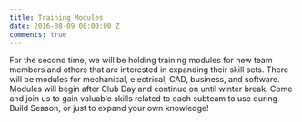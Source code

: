 ```yaml
---
title: Training Modules
date: 2016-08-09 00:00:00 Z
comments: true
---
```


For the second time, we will be holding training modules for new team members and others
that are interested in expanding their skill sets. There will be modules for mechanical,
electrical, CAD, business, and software. Modules will begin after Club Day and continue
on until winter break. Come and join us to gain valuable skills related to each subteam
to use during Build Season, or just to expand your own knowledge!
